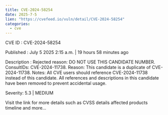 ```yaml
--- 
title: CVE-2024-58254
date: 2025-7-5
lien: "https://cvefeed.io/vuln/detail/CVE-2024-58254"
categories:
  - cve
---
```


CVE ID : CVE-2024-58254

Published :  July 5
2025
2:15 a.m. | 19 hours
58 minutes ago

Description : Rejected reason: DO NOT USE THIS CANDIDATE NUMBER. ConsultIDs: CVE-2024-11738. Reason: This candidate is a duplicate of CVE-2024-11738. Notes: All CVE users should reference CVE-2024-11738 instead of this candidate. All references and descriptions in this candidate have been removed to prevent accidental usage.

Severity: 5.3 | MEDIUM

Visit the link for more details
such as CVSS details
affected products
timeline
and more...
